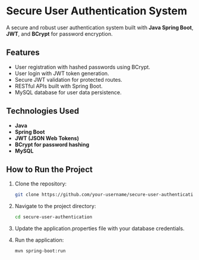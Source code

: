 # Secure User Authentication System

A secure and robust user authentication system built with **Java Spring Boot**, **JWT**, and **BCrypt** for password encryption.

## Features
- User registration with hashed passwords using BCrypt.
- User login with JWT token generation.
- Secure JWT validation for protected routes.
- RESTful APIs built with Spring Boot.
- MySQL database for user data persistence.

## Technologies Used
- **Java**
- **Spring Boot**
- **JWT (JSON Web Tokens)**
- **BCrypt for password hashing**
- **MySQL**

## How to Run the Project
1. Clone the repository:
   ```bash
   git clone https://github.com/your-username/secure-user-authentication.git

2. Navigate to the project directory:
   ```bash
   cd secure-user-authentication

3. Update the application.properties file with your database credentials.
  
4. Run the application:
   ```bash
   mvn spring-boot:run
